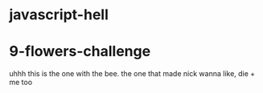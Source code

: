 # javascript-hell
# 9-flowers-challenge
uhhh this is the one with the bee. the one that made nick wanna like, die + me too
